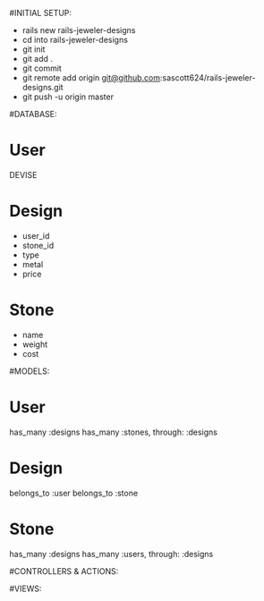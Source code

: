 #INITIAL SETUP:
- rails new rails-jeweler-designs
- cd into rails-jeweler-designs
- git init
- git add .
- git commit
- git remote add origin git@github.com:sascott624/rails-jeweler-designs.git
- git push -u origin master


#DATABASE:

User
=======================================
DEVISE

Design
=======================================
- user_id
- stone_id
- type
- metal
- price

Stone
=======================================
- name
- weight
- cost


#MODELS:

User
=======================================
has_many :designs
has_many :stones, through: :designs

Design
=======================================
belongs_to :user
belongs_to :stone

Stone
=======================================
has_many :designs
has_many :users, through: :designs


#CONTROLLERS & ACTIONS:

#VIEWS:
